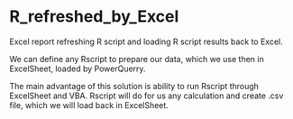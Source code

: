 # R_refreshed_by_Excel
Excel report refreshing R script and loading R script results back to Excel.


We can define any Rscript to prepare our data, which we use then in ExcelSheet, loaded by PowerQuerry.


The main advantage of this solution is ability to run Rscript through ExcelSheet and VBA.
Rscript will do for us any calculation and create .csv file, which we will load back in ExcelSheet.

